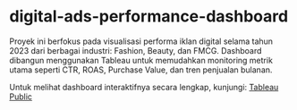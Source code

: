 # digital-ads-performance-dashboard
Proyek ini berfokus pada visualisasi performa iklan digital selama tahun 2023 dari berbagai industri: Fashion, Beauty, dan FMCG. Dashboard dibangun menggunakan Tableau untuk memudahkan monitoring metrik utama seperti CTR, ROAS, Purchase Value, dan tren penjualan bulanan.

Untuk melihat dashboard interaktifnya secara lengkap, kunjungi:
[Tableau Public](https://public.tableau.com/app/profile/nisa.gusfatiha/vizzes)

